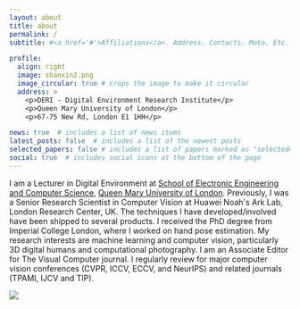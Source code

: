 ```yaml
---
layout: about
title: about
permalink: /
subtitle: #<a href='#'>Affiliations</a>. Address. Contacts. Moto. Etc.

profile:
  align: right
  image: shanxin2.png
  image_circular: true # crops the image to make it circular
  address: >
    <p>DERI - Digital Environment Research Institute</p>
    <p>Queen Mary University of London</p>
    <p>67-75 New Rd, London E1 1HH</p>

news: true  # includes a list of news items
latest_posts: false  # includes a list of the newest posts
selected_papers: false # includes a list of papers marked as "selected={true}"
social: true  # includes social icons at the bottom of the page
---
```


I am a Lecturer in Digital Environment at <a href="http://www.eecs.qmul.ac.uk/">School of Electronic Engineering and Computer Science</a>, <a href="https://www.qmul.ac.uk/">Queen Mary University of London</a>. Previously, I was a Senior Research Scientist in Computer Vision at Huawei Noah's Ark Lab, London Research Center, UK. The techniques I have developed/involved have been shipped to several products. I received the PhD degree from Imperial College London, where I worked on hand pose estimation. My research interests are machine learning and computer vision, particularly 3D digital humans and computational photography. I am an Associate Editor for The Visual Computer journal. I regularly review for major computer vision conferences (CVPR, ICCV, ECCV, and NeurIPS) and related journals (TPAMI, IJCV and TIP).

<!--             
#Hello, this is shanxin :)
#Write your biography here. Tell the world about yourself. Link to your favorite [subreddit](http://reddit.com). You can put a #picture in, too. The code is already in, just name your picture `prof_pic.jpg` and put it in the `img/` folder.

#Put your address / P.O. box / other info right below your picture. You can also disable any of these elements by editing #`profile` property of the YAML header of your `_pages/about.md`. Edit `_bibliography/papers.bib` and Jekyll will render your #[publications page](/al-folio/publications/) automatically.

#Link to your social media connections, too. This theme is set up to use [Font Awesome icons](http://fortawesome.github.io/Font-#Awesome/) and [Academicons](https://jpswalsh.github.io/academicons/), like the ones below. Add your Facebook, Twitter, #LinkedIn, Google Scholar, or just disable all of them.
-->

<a href="https://clustrmaps.com/site/1bdyy"  title="Visit tracker"><img src="//www.clustrmaps.com/map_v2.png?d=zQzGkcGdxzN-5-6_CJQZ_BHAgn4E52DhtfU_hZuVaD0&cl=ffffff" /></a>

